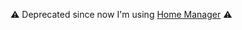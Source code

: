 ⚠️ Deprecated since now I'm using [Home Manager](https://github.com/Frenagon/home-manager-config/tree/main) ⚠️
